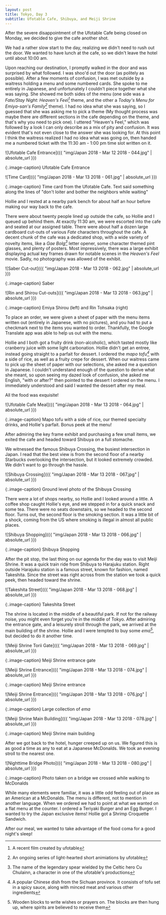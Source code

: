 ```yaml
---
layout: post
title: Tokyo, Day 3
subtitle: Ufotable Cafe, Shibuya, and Meiji Shrine
---
```

After the severe disappointment of the Ufotable Cafe being closed on Monday, we decided to give the cafe another shot.

We had a rather slow start to the day, realizing we didn't need to rush out the door. We wanted to have lunch at the cafe, so we didn't leave the hotel until about 10:00 am.

Upon reaching our destination, I promptly walked in the door and was surprised by what followed. I was shoo'd out the door (as politely as possible). After a few moments of confusion, I was met outside by a waitress holding a menu and some numbered cards. She spoke to me entirely in Japanese, and unfortunately I couldn't piece together what she was saying. She showed me both sides of the menu (one side was a _Fate/Stay Night: Heaven's Feel[^1]_ theme, and the other a _Today's Menu for Emiya-san's Family[^2]_ theme). I had no idea what she was saying, so I guessed that she was asking me to pick a theme (My thought process was maybe there are different sections in the cafe depending on the theme, and that's why you need to pick one). I uttered "Heaven's Feel," which was followed by a look I can only describe as a mix of pity and confusion. It was evident that's not even close to the answer she was looking for. At this point I think the waitress realized I had no idea what was going on, then handed me a numbered ticket with the 11:30 am - 1:00 pm time slot written on it.

![Ufotable Cafe Entrance]({{ "img/Japan 2018 - Mar 12 2018 - 044.jpg" | absolute_url }})

{:.image-caption}
Ufotable Cafe Entrance

![Time Card]({{ "img/Japan 2018 - Mar 13 2018 - 061.jpg" | absolute_url }})

{:.image-caption}
Time card from the Ufotable Cafe. Text said something along the lines of "don't loiter and bother the neighbors while waiting"

Hollie and I rested at a nearby park bench for about half an hour before making our way back to the cafe.

There were about twenty people lined up outside the cafe, so Hollie and I queued up behind them. At exactly 11:30 am, we were escorted into the cafe and seated at our assigned table. There were about half a dozen large cardboard cut-outs of various _Fate_ characters throughout the cafe. A decent chunk of the cafe was a dedicated shop, with a wide variety of novelty items, like a _Gae Bolg[^3]_ letter opener, some character themed pint glasses, and plenty of posters. Most impressively, there was a large exhibit displaying actual key frames drawn for notable scenes in the _Heaven's Feel_ movie. Sadly, no photography was allowed of the exhibit.

![Saber Cut-out]({{ "img/Japan 2018 - Mar 13 2018 - 062.jpg" | absolute_url }})

{:.image-caption}
Saber

![Rin and Shirou Cut-outs]({{ "img/Japan 2018 - Mar 13 2018 - 063.jpg" | absolute_url }})

{:.image-caption}
Emiya Shirou (left) and Rin Tohsaka (right)

To place an order, we were given a sheet of paper with the menu items written out (entirely in Japanese, with no pictures), and you had to put a checkmark next to the items you wanted to order. Thankfully, the Google Translate app was able to help us out with the menu.

Hollie and I both got a fruity drink (non-alcoholic), which tasted mostly like cranberry juice with some light carbonation. Hollie didn't get an entree, instead going straight to a parfait for dessert. I ordered the _mapo tofu[^4]_ with a side of rice, as well as a fruity crepe for dessert. When our waitress came to pick up the sheet of paper with our selections, she asked me a question in Japanese. I couldn't understand enough of the question to derive what she meant, so upon seeing my dazed look of confusion, she asked me English, "with or after?" then pointed to the dessert I ordered on the menu. I immediately understood and said I wanted the dessert after my meal. 

All the food was exquisite!

![Ufotable Cafe Meal]({{ "img/Japan 2018 - Mar 13 2018 - 064.jpg" | absolute_url }})

{:.image-caption}
Mapo tofu with a side of rice, our themed specialty drinks, and Hollie's parfait. Bonus peek at the menu!

After admiring the key frame exhibit and purchasing a few small items, we exited the cafe and headed toward Shibuya on a full stomache.

We witnessed the famous Shibuya Crossing, the busiest intersection in Japan. I read that the best view is from the second floor of a nearby Starbucks overlooking the intersection, but it looked extremely crowded. We didn't want to go through the hassle.

![Shibuya Crossing]({{ "img/Japan 2018 - Mar 13 2018 - 067.jpg" | absolute_url }})

{:.image-caption}
Ground level photo of the Shibuya Crossing

There were a lot of shops nearby, so Hollie and I looked around a little. A coffee shop caught Hollie's eye, and we stepped in for a quick snack and some tea. There were no seats downstairs, so we headed to the second floor. Turns out, the second floor is the smoking section. It was a little bit of a shock, coming from the US where smoking is illegal in almost all public places.

![Shibuya Shopping]({{ "img/Japan 2018 - Mar 13 2018 - 066.jpg" | absolute_url }})

{:.image-caption}
Shibuya Shopping

After the pit stop, the last thing on our agenda for the day was to visit Meiji Shrine. It was a quick train ride from Shibuya to Harajuku station. Right outside Harajuku station is a famous street, known for fashion, named Takeshita. Since the street was right across from the station we took a quick peek, then headed toward the shrine.

![Takeshita Street]({{ "img/Japan 2018 - Mar 13 2018 - 068.jpg" | absolute_url }})

{:.image-caption}
Takeshita Street

The shrine is located in the middle of a beautiful park. If not for the railway noise, you might even forget you're in the middle of Tokyo. After admiring the entrance gate, and a leisurely stroll through the park, we arrived at the main building of the shrine. Hollie and I were tempted to buy some _ema[^5]_, but decided to do it another time.

![Meiji Shrine Torii Gate]({{ "img/Japan 2018 - Mar 13 2018 - 069.jpg" | absolute_url }})

{:.image-caption}
Meiji Shrine entrance gate

![Meiji Shrine Entrance]({{ "img/Japan 2018 - Mar 13 2018 - 074.jpg" | absolute_url }})

{:.image-caption}
Meiji Shrine entrance

![Meiji Shrine Entrance]({{ "img/Japan 2018 - Mar 13 2018 - 076.jpg" | absolute_url }})

{:.image-caption}
Large collection of _ema_

![Meiji Shrine Main Building]({{ "img/Japan 2018 - Mar 13 2018 - 078.jpg" | absolute_url }})

{:.image-caption}
Meiji Shrine main building

After we got back to the hotel, hunger creeped up on us. We figured this is as good a time as any to eat at a Japanese McDonalds. We took an evening stroll to the nearest one. 

![Nighttime Bridge Photo]({{ "img/Japan 2018 - Mar 13 2018 - 080.jpg" | absolute_url }})

{:.image-caption}
Photo taken on a bridge we crossed while walking to McDonalds

While many elements were familiar, it was a little odd feeling out of place as an American at a McDonalds. The menu is different, not to mention in another language. When we ordered we had to point at what we wanted on a flat menu at the counter. I ordered a Teriyaki Burger and an Egg Burger. I wanted to try the Japan exclusive items! Hollie got a Shrimp Croquette Sandwich.

After our meal, we wanted to take advantage of the food coma for a good night's sleep!

[^1]: A recent film created by ufotable
[^2]: An ongoing series of light-hearted short animiations by ufotable
[^3]: The name of the legendary spear wielded by the Celtic hero Cu Chulainn, a character in one of the ufotable's productions
[^4]: A popular Chinese dish from the Sichuan province. It consists of tofu set in a spicy sauce, along with minced meat and various other ingredients
[^5]: Wooden blocks to write wishes or prayers on. The blocks are then hung up, where spirits are believed to receive them